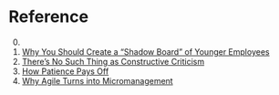 # Reference

0. []()
0. [Why You Should Create a “Shadow Board” of Younger Employees](https://hbr.org/2019/06/why-you-should-create-a-shadow-board-of-younger-employees)
0. [There’s No Such Thing as Constructive Criticism](https://hbr.org/2011/11/theres-no-such-thing-as-constr.html)
0. [How Patience Pays Off](https://www.permanentequity.com/writings/how-patience-pays-off)
0. [Why Agile Turns into Micromanagement](https://age-of-product.com/agile-micromanagement/)

